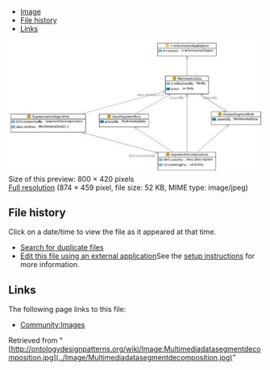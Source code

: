 * [Image](../Image/Multimediadatasegmentdecomposition.jpg#file)
* [File history](../Image/Multimediadatasegmentdecomposition.jpg#filehistory)
* [Links](../Image/Multimediadatasegmentdecomposition.jpg#filelinks)

[![Image:Multimediadatasegmentdecomposition.jpg](../images/thumb/d/d8/Multimediadatasegmentdecomposition.jpg/800px-Multimediadatasegmentdecomposition.jpg)](../images/d/d8/Multimediadatasegmentdecomposition.jpg)  
Size of this preview: 800 × 420 pixels  
[Full resolution](../images/d/d8/Multimediadatasegmentdecomposition.jpg)‎ (874 × 459 pixel, file size: 52 KB, MIME type: image/jpeg)

## File history

Click on a date/time to view the file as it appeared at that time.



  
* [Search for duplicate files](http://ontologydesignpatterns.org/wiki/Special:FileDuplicateSearch/Multimediadatasegmentdecomposition.jpg "Special:FileDuplicateSearch/Multimediadatasegmentdecomposition.jpg")
* [Edit this file using an external application](http://ontologydesignpatterns.org/wiki/index.php?title=Image:Multimediadatasegmentdecomposition.jpg&action=edit&externaledit=true&mode=file "Image:Multimediadatasegmentdecomposition.jpg")See the [setup instructions](http://www.mediawiki.org/wiki/Manual:External_editors "http://www.mediawiki.org/wiki/Manual:External_editors") for more information.

## Links



The following page links to this file:


* [Community:Images](../Community/Images "Community:Images")


Retrieved from "[http://ontologydesignpatterns.org/wiki/Image:Multimediadatasegmentdecomposition.jpg](../Image/Multimediadatasegmentdecomposition.jpg)"